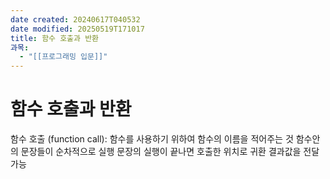 ```yaml
---
date created: 20240617T040532
date modified: 20250519T171017
title: 함수 호출과 반환
과목:
  - "[[프로그래밍 입문]]"
---
```


# 함수 호출과 반환

함수 호출 (function call):
 함수를 사용하기 위하여 함수의 이름을 적어주는 것
 함수안의 문장들이 순차적으로 실행
 문장의 실행이 끝나면 호출한 위치로 귀환
 결과값을 전달 가능
